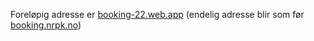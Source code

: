 Foreløpig adresse er [booking-22.web.app](https://booking-22.web.app) (endelig
adresse blir som før [booking.nrpk.no](https://booking.nrpk.no))
